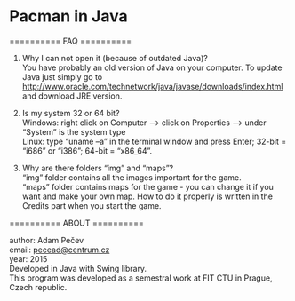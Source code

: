 # Pacman in Java

========== FAQ ==========

1) Why I can not open it (because of outdated Java)?  
You have probably an old version of Java on your computer. To update Java just simply go to http://www.oracle.com/technetwork/java/javase/downloads/index.html and download JRE version.


2) Is my system 32 or 64 bit?  
Windows: right click on Computer —> click on Properties —-> under “System” is the system type  
Linux: type “uname –a” in the terminal window and press Enter; 32-bit = “i686” or “i386”; 64-bit = “x86_64”.


3) Why are there folders “img” and “maps”?  
“img” folder contains all the images important for the game.  
“maps” folder contains maps for the game - you can change it if you want and make your own map. How to do it properly is written in the Credits part when you start the game.


========== ABOUT ==========

author: Adam Pečev  
email: pecead@centrum.cz  
year: 2015  
Developed in Java with Swing library.  
This program was developed as a semestral work at FIT CTU in Prague, Czech republic.



